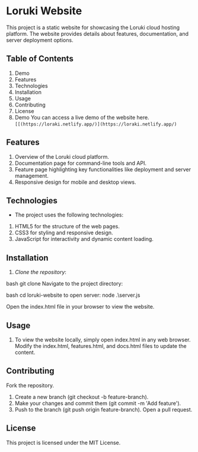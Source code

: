 # Loruki Website

This project is a static website for showcasing the Loruki cloud hosting platform. The website provides details about features, documentation, and server deployment options.

## Table of Contents

1. Demo
2. Features
3. Technologies
4. Installation
5. Usage
6. Contributing
7. License
8. Demo
   You can access a live demo of the website here.`[[(https://loraki.netlify.app/)](https://loraki.netlify.app/) `

## Features

1. Overview of the Loruki cloud platform.
2. Documentation page for command-line tools and API.
3. Feature page highlighting key functionalities like deployment and server management.
4. Responsive design for mobile and desktop views.

## Technologies

- The project uses the following technologies:

1. HTML5 for the structure of the web pages.
2. CSS3 for styling and responsive design.
3. JavaScript for interactivity and dynamic content loading.

## Installation

1. *Clone the repository*:

bash
git clone <repository-url>
Navigate to the project directory:

bash
cd loruki-website
to open server: node .\server.js

Open the index.html file in your browser to view the website.


## Usage

1. To view the website locally, simply open index.html in any web browser.
   Modify the index.html, features.html, and docs.html files to update the content.

## Contributing

Fork the repository.

1. Create a new branch (git checkout -b feature-branch).
2. Make your changes and commit them (git commit -m 'Add feature').
3. Push to the branch (git push origin feature-branch).
   Open a pull request.

## License

This project is licensed under the MIT License.
